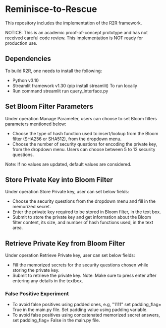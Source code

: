 # Reminisce-to-Rescue
This repository includes the implementation of the R2R framework.


</b> NOTICE: </b> This is an academic proof-of-concept prototype and has not received careful code review. This implementation is NOT ready for production use.
## Dependencies
To build R2R, one needs to install the following:
  
* Python v3.10
* Streamlit framework v1.30 (pip install streamlit) To run locally
* Run command streamlit run query_interface.py
## Set Bloom Filter Parameters
Under operation Manage Parameter, users can choose to set Bloom filters parameters mentioned below:
* Choose the type of hash function used to insert/lookup from the Bloom filter (SHA256 or SHA512), from the dropdown menu.
* Choose the number of security questions for encoding the private key, from the dropdown menu. Users can choose between 5 to 12 security questions.
  
Note: If no values are updated, default values are considered.
## Store Private Key into Bloom Filter
Under operation Store Private key, user can set below fields:
* Choose the security questions from the dropdown menu and fill in the memorized secret.
* Enter the private key required to be stored in Bloom filter, in the text box.
* Submit to store the private key and get information about the Bloom filter content, its size, and number of hash functions used, in the text area.
## Retrieve Private Key from Bloom Filter
Under operation Retrieve Private key, user can set below fields:
* Fill the memorized secrets for the security questions chosen while storing the private key.
* Submit to retrieve the private key.
Note: Make sure to press enter after entering any details in the textbox.
### False Positive Experiment
* To avoid false positives using padded ones, e.g, "1111" set padding_flag= True in the main.py file. Set padding value using padding variable.
* To avoid false positives using concatenated memorized secret answers, set padding_flag= False in the main.py file.
     
